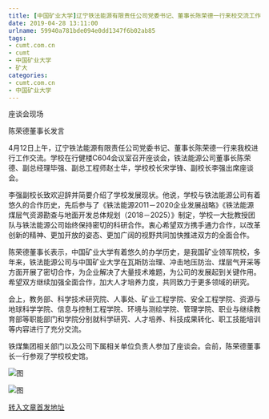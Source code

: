 ```yaml
---
title: [中国矿业大学]辽宁铁法能源有限责任公司党委书记、董事长陈荣德一行来校交流工作 | cumt.com.cn
date: 2019-04-28 13:11:00
urlname: 59940a781bde094e0dd1347f6b02ab85
tags: 
- cumt.com.cn
- cumt
- 中国矿业大学
- 矿大
categories:
- cumt.com.cn
- 中国矿业大学
---
```


座谈会现场

陈荣德董事长发言

4月12日上午，辽宁铁法能源有限责任公司党委书记、董事长陈荣德一行来我校进行工作交流。学校在行健楼C604会议室召开座谈会，铁法能源公司董事长陈荣德、副总经理毕强、副总工程师赵士华，学校校长宋学锋、副校长李强出席座谈会。

李强副校长致欢迎辞并简要介绍了学校发展现状。他说，学校与铁法能源公司有着悠久的合作历史，先后参与了《铁法能源2011－2020企业发展战略》《铁法能源煤层气资源勘查与地面开发总体规划（2018－2025）》制定，学校一大批教授团队与铁法能源公司始终保持密切的科研合作。衷心希望双方携手通力合作，以改革创新的精神、更加开放的姿态、更加广阔的视野共同加快推进双方的全面合作。

陈荣德董事长表示，中国矿业大学有着悠久的办学历史，是我国矿业领军院校，多年来，铁法能源公司与中国矿业大学在瓦斯防治理、冲击地压防治、煤层气开采等方面开展了密切合作，为企业解决了大量技术难题，为公司的发展起到关键作用。希望双方继续加强全面合作，加大人才培养力度，共同致力于更多领域的研究。

会上，教务部、科学技术研究院、人事处、矿业工程学院、安全工程学院、资源与地球科学学院、信息与控制工程学院、环境与测绘学院、管理学院、职业与继续教育部等职能部门和学院分别就科学研究、人才培养、科技成果转化、职工技能培训等内容进行了充分交流。

铁煤集团相关部门以及公司下属相关单位负责人参加了座谈会。会前，陈荣德董事长一行参观了学校校史馆。

![图](http://xwzx.cumt.edu.cn/_upload/article/images/6f/21/443eec864b979646039204c78654/7565422e-9658-4d2a-848d-523fcf73024c.jpg)

![图](http://xwzx.cumt.edu.cn/_upload/article/images/6f/21/443eec864b979646039204c78654/07e4bf1e-6a7c-48e4-bdfa-7c840d30028e.jpg)

[转入文章首发地址](http://xwzx.cumt.edu.cn/ed/03/c513a519427/page.htm)